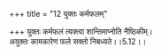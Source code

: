 +++
title = "12 युक्तः कर्मफलम्"

+++
युक्तः कर्मफलं त्यक्त्वा शान्तिमाप्नोति नैष्ठिकीम्।  
अयुक्तः कामकारेण फले सक्तो निबध्यते।।5.12।।